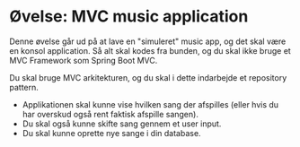 <!-- JS use if these pages are used as githubpages. can be deleted if used elsewhere -->
<script src="https://code.jquery.com/jquery-3.2.1.min.js"></script>
<script src="script.js"></script>

# Øvelse: MVC music application 


Denne øvelse går ud på at lave en "simuleret" music app, og det skal være en konsol application. Så alt skal kodes fra bunden, og du skal ikke bruge et MVC Framework som Spring Boot MVC. 

Du skal bruge MVC arkitekturen, og du skal i dette indarbejde et repository pattern. 

* Applikationen skal kunne vise hvilken sang der afspilles (eller hvis du har overskud også rent faktisk afspille sangen). 
* Du skal også kunne skifte sang gennem et user input.
* Du skal kunne oprette nye sange i din database. 

